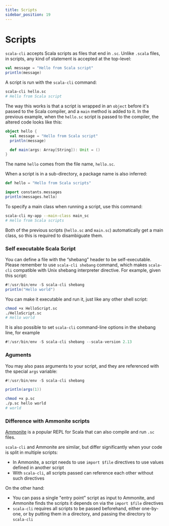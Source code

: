 ```yaml
---
title: Scripts
sidebar_position: 19
---
```


# Scripts

`scala-cli` accepts Scala scripts as files that end in `.sc`.
Unlike `.scala` files, in scripts, any kind of statement is accepted at the top-level:

```scala title=hello.sc
val message = "Hello from Scala script"
println(message)
```

A script is run with the `scala-cli` command:

```bash
scala-cli hello.sc
# Hello from Scala script
```

The way this works is that a script is wrapped in an `object` before it's passed to the Scala compiler, and a `main` method is added to it.
In the previous example, when the `hello.sc` script is passed to the compiler, the altered code looks like this:

```scala
object hello {
  val message = "Hello from Scala script"
  println(message)

  def main(args: Array[String]): Unit = ()
}
```

The name `hello` comes from the file name, `hello.sc`.

When a script is in a sub-directory, a package name is also inferred:

```scala title=my-app/constants/messages.sc
def hello = "Hello from Scala scripts"
```

```scala title=my-app/main.sc
import constants.messages
println(messages.hello)
```

To specify a main class when running a script, use this command:

```bash
scala-cli my-app --main-class main_sc
# Hello from Scala scripts
```

Both of the previous scripts (`hello.sc` and `main.sc`) automatically get a main class, so this is required to disambiguate them.

### Self executable Scala Script

You can define a file with the “shebang” header to be self-executable. Please remember to use `scala-cli shebang`
command, which makes `scala-cli` compatible with Unix shebang interpreter directive.  For example, given this script:

```scala title=HelloScript.sc
#!/usr/bin/env -S scala-cli shebang
println("Hello world")
```

You can make it executable and run it, just like any other shell script:

```bash
chmod +x HelloScript.sc
./HelloScript.sc
# Hello world
```

It is also possible to set `scala-cli` command-line options in the shebang line, for example
```scala title=Shebang213.sc
#!/usr/bin/env -S scala-cli shebang --scala-version 2.13
```

### Aguments

You may also pass arguments to your script, and they are referenced with the special `args` variable:

```scala title=p.sc
#!/usr/bin/env -S scala-cli shebang

println(args(1))
```

```bash
chmod +x p.sc
./p.sc hello world
# world
```

### Difference with Ammonite scripts

[Ammonite](http://ammonite.io) is a popular REPL for Scala that can also compile and run `.sc` files.

`scala-cli` and Ammonite are similar, but differ significantly when your code is split in multiple scripts:
- In Ammonite, a script needs to use `import $file` directives to use values defined in another script
- With `scala-cli`, all scripts passed can reference each other without such directives

On the other hand:
- You can pass a single "entry point" script as input to Ammonite, and Ammonite finds the scripts it depends on via the `import $file` directives
- `scala-cli` requires all scripts to be passed beforehand, either one-by-one, or by putting them in a directory, and passing the directory to `scala-cli`
